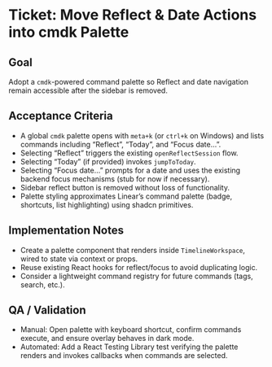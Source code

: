# Ticket: Move Reflect & Date Actions into cmdk Palette

## Goal
Adopt a `cmdk`-powered command palette so Reflect and date navigation remain accessible after the sidebar is removed.

## Acceptance Criteria
- A global `cmdk` palette opens with `meta+k` (or `ctrl+k` on Windows) and lists commands including “Reflect”, “Today”, and “Focus date…”.
- Selecting “Reflect” triggers the existing `openReflectSession` flow.
- Selecting “Today” (if provided) invokes `jumpToToday`.
- Selecting “Focus date…” prompts for a date and uses the existing backend focus mechanisms (stub for now if necessary).
- Sidebar reflect button is removed without loss of functionality.
- Palette styling approximates Linear’s command palette (badge, shortcuts, list highlighting) using shadcn primitives.

## Implementation Notes
- Create a palette component that renders inside `TimelineWorkspace`, wired to state via context or props.
- Reuse existing React hooks for reflect/focus to avoid duplicating logic.
- Consider a lightweight command registry for future commands (tags, search, etc.).

## QA / Validation
- Manual: Open palette with keyboard shortcut, confirm commands execute, and ensure overlay behaves in dark mode.
- Automated: Add a React Testing Library test verifying the palette renders and invokes callbacks when commands are selected.
